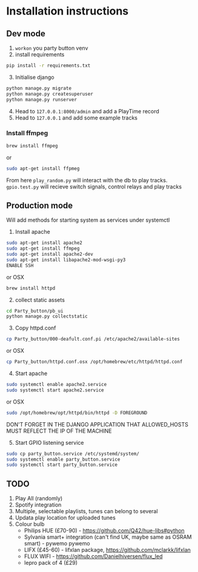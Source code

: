 # Installation instructions

## Dev mode
1. `workon` you party button venv
2. install requirements

``` bash
pip install -r requirements.txt
```

3. Initialise django
``` bash
python manage.py migrate
python manage.py createsuperuser
python manage.py runserver
```
4. Head to `127.0.0.1:8000/admin` and add a PlayTime record
5. Head to `127.0.0.1` and add some example tracks

### Install ffmpeg

``` bash
brew install ffmpeg
```
or

``` bash
sudo apt-get install ffpmeg
```

From here `play_random.py` will interact with the db to play tracks. `gpio.test.py` will recieve switch signals, control relays and play tracks


## Production mode

Will add methods for starting system as services under systemctl

1. Install apache
``` bash
sudo apt-get install apache2
sudo apt-get install ffmpeg
sudo apt-get install apache2-dev
sudo apt-get install libapache2-mod-wsgi-py3
ENABLE SSH
```
or OSX
``` bash
brew install httpd
```

2. collect static assets

``` bash
cd Party_button/pb_ui
python manage.py collectstatic
```

3. Copy httpd.conf
``` bash
cp Party_button/000-deafult.conf.pi /etc/apache2/available-sites
```
or OSX
``` bash
cp Party_button/httpd.conf.osx /opt/homebrew/etc/httpd/httpd.conf
```

4. Start apache
``` bash
sudo systemctl enable apache2.service
sudo systemctl start apache2.service
```
or OSX
``` bash
sudo /opt/homebrew/opt/httpd/bin/httpd -D FOREGROUND
```

DON'T FORGET IN THE DJANGO APPLICATION THAT ALLOWED_HOSTS MUST REFLECT THE IP OF THE MACHINE

5. Start GPIO listening service

``` bash
sudo cp party_button.service /etc/systemd/system/
sudo systemctl enable party_button.service
sudo systemctl start party_button.service
```

## TODO

1. Play All (randomly)
2. Spotify integration
3. Multiple, selectable playlists, tunes can belong to several
4. Updata play location for uploaded tunes
5. Colour bulb 
    - Philips HUE (£70-90) - https://github.com/Q42/hue-libs#python
    - Sylvania smart+ integration (can't find UK, maybe same as OSRAM smart) - pywemo pywemo
    - LIFX (£45-60) - lifxlan package, https://github.com/mclarkk/lifxlan
    - FLUX WIFI - https://github.com/Danielhiversen/flux_led
    - lepro pack of 4 (£29)
